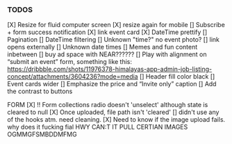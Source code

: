 ### TODOS

[X] Resize for fluid computer screen 
[X] resize again for mobile
[] Subscribe + form success notification
[X] link event card
[X] DateTime prettify
[] Pagination
[] DateTime filtering
[] Unknown "time?" no event photo?
[] link opens externally
[] Unknown date times
[] Memes and fun content inbetween
[] buy ad space with NEAR??????
[] Play with alignment on “submit an event” form, something like this: https://dribbble.com/shots/11976378-himalayas-app-admin-job-listing-concept/attachments/3604236?mode=media
[] Header fill color black
[] Event cards wider
[] Emphasize the price and “Invite only” caption
[] Add the contrast to buttons 




FORM
[X] !! Form collections radio doesn't 'unselect' although state is cleared to null
[X] Once uploaded, file path isn't 'cleared'
[] didn't use any of the hooks atm. need cleaning.
[X] Need to know if the image upload fails. why does it fucking fial HWY CAN:T IT PULL CERTIAN IMAGES OGMMGFSMBDDMFMG
